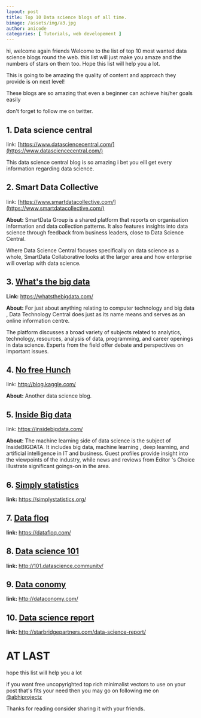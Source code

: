 ```yaml
---
layout: post
title: Top 10 Data science blogs of all time.
bimage: /assets/img/a3.jpg
author: anicode
categories: [ Tutorials, web developement ]
---
```


hi, welcome again friends Welcome to the list of top 10 most wanted data science blogs round the web.
this list will just make you amaze and the numbers of stars on them too.
Hope this list will help you a lot.

This is going to be amazing the quality of content and approach they provide is on next level!

These blogs are so amazing that even a beginner can achieve his/her goals easily

don't forget to follow me on twitter.

## 1. Data science central

link: [https://www.datasciencecentral.com/](https://www.datasciencecentral.com/)

This data science central blog is so amazing i bet you eill get every information regarding data science.



## 2. Smart Data Collective

link: [https://www.smartdatacollective.com/](https://www.smartdatacollective.com/)


**About:** SmartData Group is a shared platform that reports on organisation information and data collection patterns. It also features insights into data science through feedback from business leaders, close to Data Science Central.



Where Data Science Central focuses specifically on data science as a whole, SmartData Collaborative looks at the larger area and how enterprise will overlap with data science.



## 3. [What's the big data](https://whatsthebigdata.com/)

**Link:** https://whatsthebigdata.com/

**About:** For just about anything relating to computer technology and big data , Data Technology Central does just as its name means and serves as an online information centre.


The platform discusses a broad variety of subjects related to analytics, technology, resources, analysis of data, programming, and career openings in data science. Experts from the field offer debate and perspectives on important issues.




## 4. [No free Hunch](http://blog.kaggle.com/)


link: http://blog.kaggle.com/

**About:** Another data science blog.



## 5. [Inside Big data](https://insidebigdata.com/)


link: https://insidebigdata.com/

**About:** The machine learning side of data science is the subject of InsideBIGDATA. It includes big data, machine learning , deep learning, and artificial intelligence in IT and business. Guest profiles provide insight into the viewpoints of the industry, while news and reviews from Editor 's Choice illustrate significant goings-on in the area.



## 6. [Simply statistics](https://simplystatistics.org/)

**link:** https://simplystatistics.org/




## 7. [Data floq](https://datafloq.com/)

**link:** https://datafloq.com/



## 8. [Data science 101](http://101.datascience.community/)

**link:** http://101.datascience.community/



## 9. [Data conomy](http://dataconomy.com/)

**link:** http://dataconomy.com/


## 10. [Data science report](http://starbridgepartners.com/data-science-report/)

**link:** http://starbridgepartners.com/data-science-report/

# AT LAST

hope this list will help you a lot 

if you want free uncopyrighted top rich minimalist vectors to use on your post that's fits your need then you may go on following me on [@abhiprojectz](http://twitter.com/abhiprojectz)

Thanks for reading consider sharing it with your friends.
